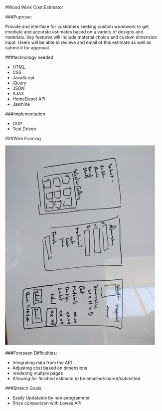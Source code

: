#Wood Work Cost Estimator

###Puprose:

Provide and interface for customers seeking custom woodwork to get imediate and accurate estimates based on a variety of designs and materials. Key features will include material choice and custom dimension input. Users will be able to recieve and email of this estimate as well as submit it for approval.

###technology needed

* HTML
* CSS
* JavaScript
* jQuery
* JSON
* AJAX
* HomeDepot API
* Jasmine

###implementation

* OOP
* Test Driven

###Wire Framing

![white board mock up](./wire-frames.JPG)

###Foreseen Difficulties:

* Integrating data from the API
* Adjusting cost based on dimensions
* rendering multple pages
* Allowing for finished estimate to be emailed/shared/submitted

###Stretch Goals

* Easily Updatable by non-programmer
* Price comparison with Lowes API



